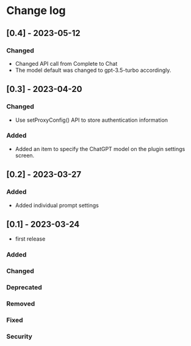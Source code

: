 
# Change log

## [0.4] - 2023-05-12

### Changed
- Changed API call from Complete to Chat
- The model default was changed to gpt-3.5-turbo accordingly.


## [0.3] - 2023-04-20
### Changed
- Use setProxyConfig() API to store authentication information
### Added
- Added an item to specify the ChatGPT model on the plugin settings screen.

## [0.2] - 2023-03-27
### Added
- Added individual prompt settings

## [0.1] - 2023-03-24
- first release

### Added
### Changed
### Deprecated
### Removed
### Fixed
### Security
